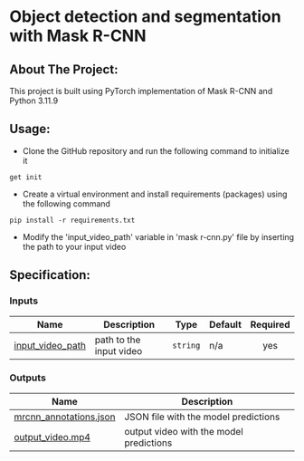 # Object detection and segmentation with Mask R-CNN

## About The Project:

This project is built using PyTorch implementation of Mask R-CNN and Python 3.11.9

## Usage:

+ Clone the GitHub repository and run the following command to initialize it
```
get init
```
+ Create a virtual environment and install requirements (packages) using the following command
 ```
 pip install -r requirements.txt
 ```
+ Modify the 'input_video_path' variable  in 'mask r-cnn.py' file by inserting the path to your input video

<!-- BEGIN_Specification: -->
## Specification:

### Inputs
| Name | Description | Type | Default | Required |
|------|-------------|------|---------|:--------:|
| <a name="input_video_path"></a> [input\_video\_path](#input\_video\_path) | path to the input video | `string` | n/a | yes |

### Outputs

| Name | Description |
|------|-------------|
| <a name="mrcnn_annotations.json"></a> [mrcnn\_annotations.json](#mrcnn_annotations.json) | JSON file with the model predictions  |
| <a name="output_video.mp4"></a> [output\_video.mp4](#output_video.mp4) | output video with the model predictions  |
<!-- END_Specification: -->
